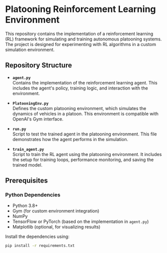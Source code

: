 # Platooning Reinforcement Learning Environment

This repository contains the implementation of a reinforcement learning (RL) framework for simulating and training autonomous platooning systems. The project is designed for experimenting with RL algorithms in a custom simulation environment.

## Repository Structure

- **`agent.py`**  
  Contains the implementation of the reinforcement learning agent. This includes the agent's policy, training logic, and interaction with the environment.

- **`PlatooningEnv.py`**  
  Defines the custom platooning environment, which simulates the dynamics of vehicles in a platoon. This environment is compatible with OpenAI's Gym interface.

- **`run.py`**  
  Script to test the trained agent in the platooning environment. This file demonstrates how the agent performs in the simulation.

- **`train_agent.py`**  
  Script to train the RL agent using the platooning environment. It includes the setup for training loops, performance monitoring, and saving the trained model.

## Prerequisites

### Python Dependencies

- Python 3.8+
- Gym (for custom environment integration)
- NumPy
- TensorFlow or PyTorch (based on the implementation in `agent.py`)
- Matplotlib (optional, for visualizing results)

Install the dependencies using:

```bash
pip install -r requirements.txt
